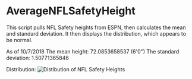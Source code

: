 # AverageNFLSafetyHeight
This script pulls NFL Safety heights from ESPN, then calculates the mean and standard deviation. 
It then displays the distribution, which appears to be normal.

As of 10/7/2018
The mean height: 72.0853658537 (6'0")
The standard deviation: 1.50771365846

Distribution: 
![Distibution of NFL Safety Heights](https://github.com/jharknes/AverageNFLSafetyHeight/blob/master/NFLSafetyHeightDistribution.JPG)
